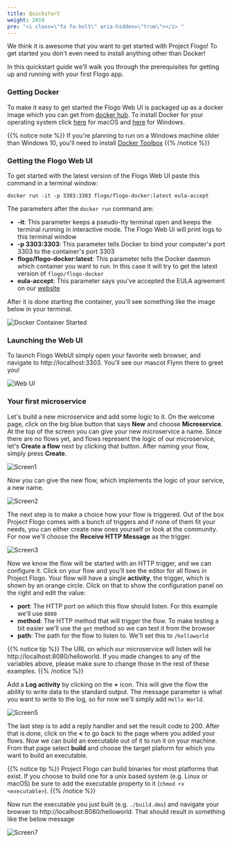 ```yaml
---
title: Quickstart
weight: 2010
pre: "<i class=\"fa fa-bolt\" aria-hidden=\"true\"></i> "
---
```


We think it is awesome that you want to get started with Project Flogo! To get started you don't even need to install anything other than Docker!

In this quickstart guide we'll walk you through the prerequisites for getting up and running with your first Flogo app.

### Getting Docker
To make it easy to get started the Flogo Web UI is packaged up as a docker image which you can get from [docker hub](https://hub.docker.com/r/flogo/flogo-docker/). To install Docker for your operating system click [here](https://docs.docker.com/docker-for-mac/install/) for macOS and [here](https://docs.docker.com/docker-for-windows/install/) for Windows. 

{{% notice note %}}
If you're planning to run on a Windows machine older than Windows 10, you'll need to install [Docker Toolbox](https://docs.docker.com/toolbox/toolbox_install_windows/)
{{% /notice %}}

### Getting the Flogo Web UI
To get started with the latest version of the Flogo Web UI paste this command in a terminal window:

```docker run -it -p 3303:3303 flogo/flogo-docker:latest eula-accept```

The parameters after the `docker run` command are:

* **-it**: This parameter keeps a pseudo-tty terminal open and keeps the terminal running in interactive mode. The Flogo Web Ui will print logs to this terminal window
* **-p 3303:3303**: This parameter tells Docker to bind your computer's port 3303 to the container's port 3303
* **flogo/flogo-docker:latest**: This parameter tells the Docker daemon which container you want to run. In this case it will try to get the latest version of `flogo/flogo-docker`
* **eula-accept**: This parameter says you've accepted the EULA agreement on our [website](http://flogo.io)

After it is done starting the container, you'll see something like the image below in your terminal.

![Docker Container Started](../../images/start-docker-webui.png)

### Launching the Web UI
To launch Flogo WebUI simply open your favorite web browser, and navigate to http://localhost:3303. You'll see our mascot Flynn there to greet you!

![Web UI](../../images/webui-landing.png)

### Your first microservice
Let's build a new microservice and add some logic to it. On the welcome page, click on the big blue button that says **New** and choose **Microservice**. At the top of the screen you can give your new microservice a name. Since there are no flows yet, and flows represent the logic of our microservice, let's **Create a flow** next by clicking that button. After naming your flow, simply press **Create**.

![Screen1](../../images/screen1.png)

Now you can give the new flow, which implements the logic of your service, a new name.

![Screen2](../../images/screen2.png)

The next step is to make a choice how your flow is triggered. Out of the box Project Flogo comes with a bunch of triggers and if none of them fit your needs, you can either create new ones yourself or look at the community. For now we'll choose the **Receive HTTP Message** as the trigger.

![Screen3](../../images/screen3.png)

Now we know the flow will be started with an HTTP trigger, and we can configure it. Click on your flow and you'll see the editor for all flows in Project Flogo. Your flow will have a single **activity**, the trigger, which is shown by an orange circle. Click on that to show the configuration panel on the right and edit the value:

* **port**: The HTTP port on which this flow should listen. For this example we'll use `8080`
* **method**: The HTTP method that will trigger the flow. To make testing a bit easier we'll use the `get` method so we can test it from the browser
* **path**: The path for the flow to listen to. We'll set this to `/helloworld` 

{{% notice tip %}}
The URL on which our microservice will listen will he http://localhost:8080/helloworld. If you made changes to any of the variables above, please make sure to change those in the rest of these examples.
{{% /notice %}}

Add a **Log activity** by clicking on the **+** icon. This will give the flow the ability to write data to the standard output. The message parameter is what you want to write to the log, so for now we'll simply add `Hello World`.  

![Screen5](../../images/screen5.png)

The last step is to add a reply handler and set the result code to 200. After that is done, click on the **<** to go back to the page where you added your flows. Now we can build an executable out of it to run it on your machine. From that page select **build** and choose the target plaform for which you want to build an executable.

{{% notice tip %}}
Project Flogo can build binaries for most platforms that exist. If you choose to build one for a unix based system (e.g. Linux or macOS) be sure to add the executable property to it (`chmod +x <executable>`).
{{% /notice %}}

Now run the executable you just built (e.g. `./build.dms`) and navigate your browser to http://localhost:8080/helloworld. That should result in something like the below message

![Screen7](../../images/screen7.png)
